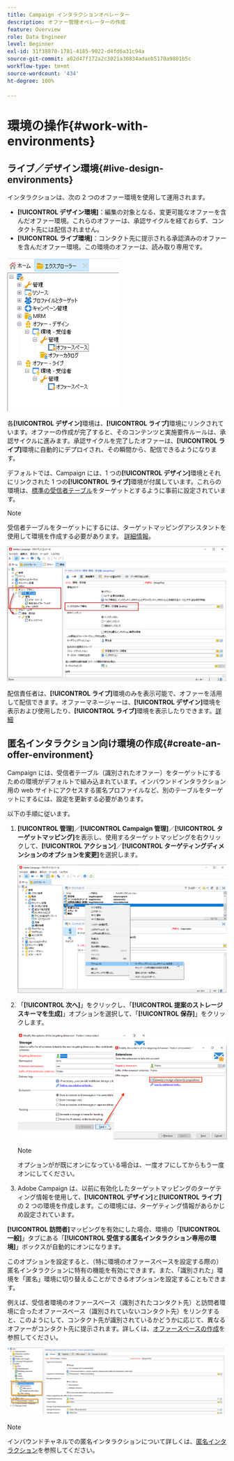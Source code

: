 ```yaml
---
title: Campaign インタラクションオペレーター
description: オファー管理オペレーターの作成
feature: Overview
role: Data Engineer
level: Beginner
exl-id: 31f38870-1781-4185-9022-d4fd6a31c94a
source-git-commit: a02d47f172a2c3021a30834adaeb5170a9801b5c
workflow-type: tm+mt
source-wordcount: '434'
ht-degree: 100%

---
```


# 環境の操作{#work-with-environments}

## ライブ／デザイン環境{#live-design-environments}

インタラクションは、次の 2 つのオファー環境を使用して運用されます。

* **[!UICONTROL デザイン環境]**：編集の対象となる、変更可能なオファーを含んだオファー環境。これらのオファーは、承認サイクルを経ておらず、コンタクト先には配信されません。
* **[!UICONTROL ライブ環境]**：コンタクト先に提示される承認済みのオファーを含んだオファー環境。この環境のオファーは、読み取り専用です。

![](assets/offer_environments_overview_001.png)

各&#x200B;**[!UICONTROL デザイン]**&#x200B;環境は、**[!UICONTROL ライブ]**&#x200B;環境にリンクされています。オファーの作成が完了すると、そのコンテンツと実施要件ルールは、承認サイクルに進みます。承認サイクルを完了したオファーは、**[!UICONTROL ライブ]**&#x200B;環境に自動的にデプロイされ、その瞬間から、配信できるようになります。

デフォルトでは、Campaign には、1 つの&#x200B;**[!UICONTROL デザイン]**&#x200B;環境とそれにリンクされた 1 つの&#x200B;**[!UICONTROL ライブ]**&#x200B;環境が付属しています。これらの環境は、[標準の受信者テーブル](../dev/datamodel.md#ootb-profiles)をターゲットとするように事前に設定されています。

>[!NOTE]
>
>受信者テーブルをターゲットにするには、ターゲットマッピングアシスタントを使用して環境を作成する必要があります。 [詳細情報](#creating-an-offer-environment)。

![](assets/offer_environments_overview_002.png)

配信責任者は、**[!UICONTROL ライブ]**&#x200B;環境のみを表示可能で、オファーを活用して配信できます。オファーマネージャーは、**[!UICONTROL デザイン]**&#x200B;環境を表示および使用したり、**[!UICONTROL ライブ]**&#x200B;環境を表示したりできます。[詳細](interaction-operators.md)

## 匿名インタラクション向け環境の作成{#create-an-offer-environment}

Campaign には、受信者テーブル（識別されたオファー）をターゲットにするための環境がデフォルトで組み込まれています。インバウンドインタラクション用の web サイトにアクセスする匿名プロファイルなど、別のテーブルをターゲットにするには、設定を更新する必要があります。

以下の手順に従います。

1. **[!UICONTROL 管理]**／**[!UICONTROL Campaign 管理]**／**[!UICONTROL ターゲットマッピング]**&#x200B;を表示し、使用するターゲットマッピングを右クリックして、**[!UICONTROL アクション]**／**[!UICONTROL ターゲティングディメンションのオプションを変更]**&#x200B;を選択します。

   ![](assets/offer_env_anonymous_001.png)

1. 「**[!UICONTROL 次へ]**」をクリックし、「**[!UICONTROL 提案のストレージスキーマを生成]**」オプションを選択して、「**[!UICONTROL 保存]**」をクリックします。

   ![](assets/offer_env_anonymous_002.png)

   >[!NOTE]
   >
   >オプションがが既にオンになっている場合は、一度オフにしてからもう一度オンにしてください。

1. Adobe Campaign は、以前に有効化したターゲットマッピングのターゲティング情報を使用して、**[!UICONTROL デザイン]**&#x200B;と&#x200B;**[!UICONTROL ライブ]**&#x200B;の 2 つの環境を作成します。この環境には、ターゲティング情報があらかじめ設定されています。

**[!UICONTROL 訪問者]**&#x200B;マッピングを有効にした場合、環境の「**[!UICONTROL 一般]**」タブにある「**[!UICONTROL 受信する匿名インタラクション専用の環境]**」ボックスが自動的にオンになります。

このオプションを設定すると、（特に環境のオファースペースを設定する際の）匿名インタラクションに特有の機能を有効にできます。また、「識別された」環境を「匿名」環境に切り替えることができるオプションを設定することもできます。

例えば、受信者環境のオファースペース（識別されたコンタクト先）と訪問者環境に合ったオファースペース（識別されていないコンタクト先）をリンクすると、このようにして、コンタクト先が識別されているかどうかに応じて、異なるオファーがコンタクト先に提示されます。詳しくは、[オファースペースの作成](interaction-offer-spaces.md)を参照してください。

![](assets/offer_env_anonymous_003.png)

>[!NOTE]
>
>インバウンドチャネルでの匿名インタラクションについて詳しくは、[匿名インタラクション](anonymous-interactions.md)を参照してください。
